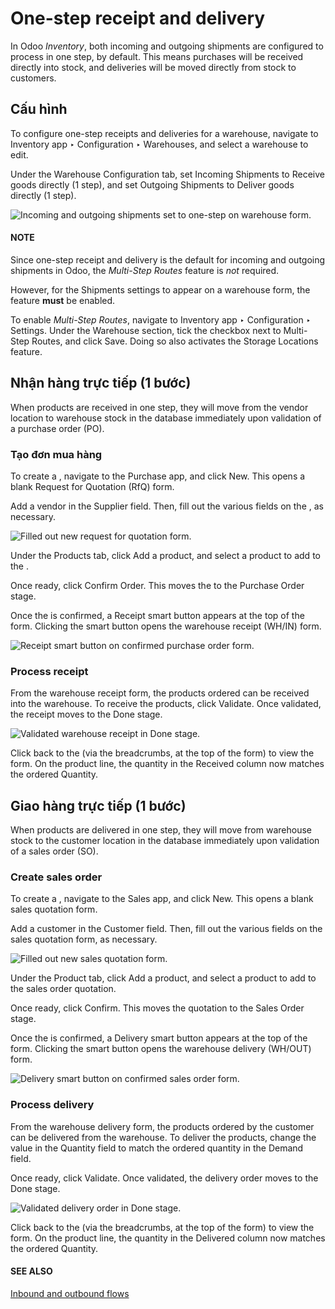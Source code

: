 # One-step receipt and delivery

In Odoo *Inventory*, both incoming and outgoing shipments are configured to process in one step, by
default. This means purchases will be received directly into stock, and deliveries will be moved
directly from stock to customers.

## Cấu hình

To configure one-step receipts and deliveries for a warehouse, navigate to Inventory
app ‣ Configuration ‣ Warehouses, and select a warehouse to edit.

Under the Warehouse Configuration tab, set Incoming Shipments to
Receive goods directly (1 step), and set Outgoing Shipments to
Deliver goods directly (1 step).

![Incoming and outgoing shipments set to one-step on warehouse form.](applications/inventory_and_mrp/inventory/shipping_receiving/daily_operations/receipts_delivery_one_step/receipts-delivery-one-step-warehouse-settings.png)

#### NOTE
Since one-step receipt and delivery is the default for incoming and outgoing shipments in Odoo,
the *Multi-Step Routes* feature is *not* required.

However, for the Shipments settings to appear on a warehouse form, the feature
**must** be enabled.

To enable *Multi-Step Routes*, navigate to Inventory app ‣ Configuration ‣
Settings. Under the Warehouse section, tick the checkbox next to
Multi-Step Routes, and click Save. Doing so also activates the
Storage Locations feature.

<a id="inventory-receipts-delivery-one-step-wh"></a>

## Nhận hàng trực tiếp (1 bước)

When products are received in one step, they will move from the vendor location to warehouse stock
in the database immediately upon validation of a purchase order (PO).

### Tạo đơn mua hàng

To create a , navigate to the Purchase app, and click New. This
opens a blank Request for Quotation (RfQ) form.

Add a vendor in the Supplier field. Then, fill out the various fields on the , as
necessary.

![Filled out new request for quotation form.](applications/inventory_and_mrp/inventory/shipping_receiving/daily_operations/receipts_delivery_one_step/receipts-delivery-one-step-new-rfq.png)

Under the Products tab, click Add a product, and select a product to add to
the .

Once ready, click Confirm Order. This moves the  to the Purchase Order
stage.

Once the  is confirmed, a Receipt smart button appears at the top of the form.
Clicking the smart button opens the warehouse receipt (WH/IN) form.

![Receipt smart button on confirmed purchase order form.](applications/inventory_and_mrp/inventory/shipping_receiving/daily_operations/receipts_delivery_one_step/receipts-delivery-one-step-receipt-smart-button.png)

### Process receipt

From the warehouse receipt form, the products ordered can be received into the warehouse. To receive
the products, click Validate. Once validated, the receipt moves to the Done
stage.

![Validated warehouse receipt in Done stage.](applications/inventory_and_mrp/inventory/shipping_receiving/daily_operations/receipts_delivery_one_step/receipts-delivery-one-step-done-receipt.png)

Click back to the  (via the breadcrumbs, at the top of the form) to view the  form. On the
product line, the quantity in the Received column now matches the ordered
Quantity.

<a id="inventory-delivery-one-step"></a>

## Giao hàng trực tiếp (1 bước)

When products are delivered in one step, they will move from warehouse stock to the customer
location in the database immediately upon validation of a sales order (SO).

### Create sales order

To create a , navigate to the Sales app, and click New. This
opens a blank sales quotation form.

Add a customer in the Customer field. Then, fill out the various fields on the sales
quotation form, as necessary.

![Filled out new sales quotation form.](applications/inventory_and_mrp/inventory/shipping_receiving/daily_operations/receipts_delivery_one_step/receipts-delivery-one-step-new-sales-order.png)

Under the Product tab, click Add a product, and select a product to add to
the sales order quotation.

Once ready, click Confirm. This moves the quotation to the Sales Order
stage.

Once the  is confirmed, a Delivery smart button appears at the top of the form.
Clicking the smart button opens the warehouse delivery (WH/OUT) form.

![Delivery smart button on confirmed sales order form.](applications/inventory_and_mrp/inventory/shipping_receiving/daily_operations/receipts_delivery_one_step/receipts-delivery-one-step-delivery-button.png)

### Process delivery

From the warehouse delivery form, the products ordered by the customer can be delivered from the
warehouse. To deliver the products, change the value in the Quantity field to match the
ordered quantity in the Demand field.

Once ready, click Validate. Once validated, the delivery order moves to the
Done stage.

![Validated delivery order in Done stage.](applications/inventory_and_mrp/inventory/shipping_receiving/daily_operations/receipts_delivery_one_step/receipts-delivery-one-step-done-delivery.png)

Click back to the  (via the breadcrumbs, at the top of the form) to view the  form. On the
product line, the quantity in the Delivered column now matches the ordered
Quantity.

#### SEE ALSO
[Inbound and outbound flows](../daily_operations.md)
